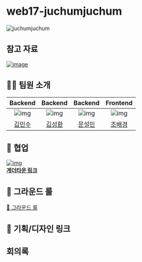 # web17-juchumjuchum

![juchumjuchum](https://github.com/user-attachments/assets/5f66cf11-95b4-48a6-8ca4-5e839b45f2d2)

## 참고 자료
[![image](https://github.com/user-attachments/assets/38ad678d-4eef-4e5e-b151-70dcca6f76bc)](https://dev-sunghwki.notion.site/95d18b1ae29e4cd984d711426efe84f7?pvs=4)

## 👨‍🎓 팀원 소개

| Backend | Backend | Backend | Frontend |
|:---:|:---:|:---:|:---:|
| ![img](https://github.com/xjfcnfw3.png) | ![img](https://avatars.githubusercontent.com/u/52474291?v=4)  | ![img](https://github.com/demian-m00n.png)  | ![img](https://github.com/baegyeong.png) |
| [김민수](https://github.com/xjfcnfw3) | [김성환](https://github.com/swkim12345) | [문설민](https://github.com/demian-m00n) | [조배경](https://github.com/baegyeong) |

## 🚀 협업

[ ![img](https://app.gather.town/images/spinner.png) </br> <b >게더타운 링크</b>](https://app.gather.town/app/lsoBY69eB0S1eQCC/boostcamp-Web17)

## 📏 그라운드 룰

[📏 그라운드 룰](https://dev-sunghwki.notion.site/80e2671e62e6478687ed03ce092792b7?pvs=4)

## 🎨 기획/디자인 링크


##  회의록


